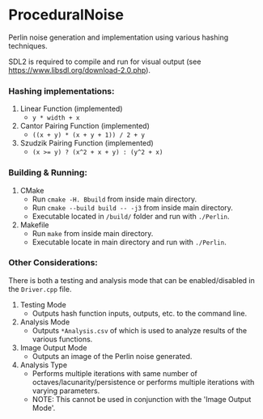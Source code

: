 # ProceduralNoise

Perlin noise generation and implementation using various hashing techniques.

SDL2 is required to compile and run for visual output (see https://www.libsdl.org/download-2.0.php).

### Hashing implementations:

  1. Linear Function (implemented)
      - `y * width + x`
  2. Cantor Pairing Function (implemented)
      - `((x + y) * (x + y + 1)) / 2 + y`
  3. Szudzik Pairing Function (implemented)
      - `(x >= y) ? (x^2 + x + y) : (y^2 + x)`

### Building & Running:

  1. CMake
      - Run  `cmake -H. Bbuild` from inside main directory.
      - Run  `cmake --build build -- -j3` from inside main directory.
      - Executable located in `/build/` folder and run with `./Perlin`.
  2. Makefile
      - Run `make` from inside main directory.
      - Executable locate in main directory and run with `./Perlin`.

### Other Considerations:

There is both a testing and analysis mode that can be enabled/disabled in the `Driver.cpp` file. 

  1. Testing Mode
      - Outputs hash function inputs, outputs, etc. to the command line.
  2. Analysis Mode
      - Outputs `*Analysis.csv` of which is used to analyze results of the various functions.
  3. Image Output Mode
      - Outputs an image of the Perlin noise generated.
  4. Analysis Type
      - Performs multiple iterations with same number of octaves/lacunarity/persistence
        or performs multiple iterations with varying parameters.
      - NOTE: This cannot be used in conjunction with the 'Image Output Mode'.



